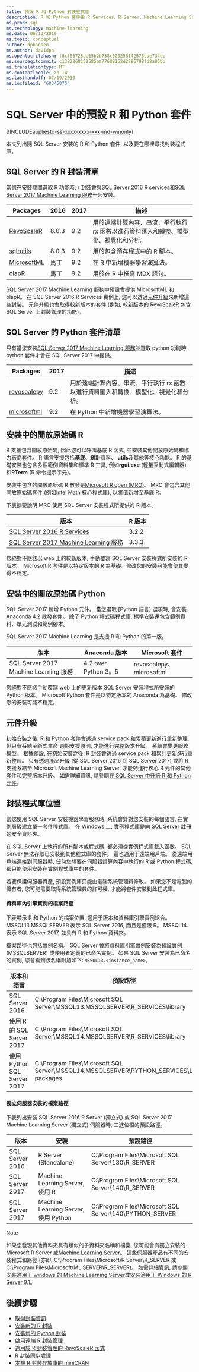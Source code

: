 ```yaml
---
title: 預設 R 和 Python 封裝程式庫
description: R 和 Python 套件由 R Services、R Server、Machine Learning Services (資料庫內) 和 Machine Learning Server (獨立式) 的 SQL Server 所安裝
ms.prod: sql
ms.technology: machine-learning
ms.date: 06/13/2019
ms.topic: conceptual
author: dphansen
ms.author: davidph
ms.openlocfilehash: f6cf66725ae15b2b738c020258142576ede734ec
ms.sourcegitcommit: c1382268152585aa77688162d2286798fd8a06bb
ms.translationtype: MT
ms.contentlocale: zh-TW
ms.lasthandoff: 07/19/2019
ms.locfileid: "68345075"
---
```

# <a name="default-r-and-python-packages-in-sql-server"></a>SQL Server 中的預設 R 和 Python 套件
[!INCLUDE[appliesto-ss-xxxx-xxxx-xxx-md-winonly](../../includes/appliesto-ss-xxxx-xxxx-xxx-md-winonly.md)]

本文列出隨 SQL Server 安裝的 R 和 Python 套件, 以及要在哪裡尋找封裝程式庫。  

## <a name="r-package-list-for-sql-server"></a>SQL Server 的 R 封裝清單

當您在安裝期間選取 R 功能時, r 封裝會與[SQL Server 2016 R services](../install/sql-r-services-windows-install.md)和[SQL Server 2017 Machine Learning 服務](../install/sql-machine-learning-services-windows-install.md)一起安裝。 

|Packages         | 2016 | 2017 | 描述 |
|----------------|--------------|--------------|-------------|
| [RevoScaleR](https://docs.microsoft.com/r-server/r-reference/revoscaler/revoscaler)  | 8.0.3 | 9.2 | 用於遠端計算內容、串流、平行執行 rx 函數以進行資料匯入和轉換、模型化、視覺化和分析。 |
| [sqlrutils](https://docs.microsoft.com/machine-learning-server/r-reference/sqlrutils/sqlrutils) | 8.0.3 | 9.2 |用於包含預存程式中的 R 腳本。 |
| [MicrosoftML](https://docs.microsoft.com/r-server/r-reference/microsoftml/microsoftml-package)| 馬丁 | 9.2 | 在 R 中新增機器學習演算法。 | 
| [olapR](https://docs.microsoft.com/machine-learning-server/r-reference/olapr/olapr) | 馬丁  | 9.2 | 用於在 R 中撰寫 MDX 語句。 |

SQL Server 2017 Machine Learning 服務中預設會提供 MicrosoftML 和 olapR。 在 SQL Server 2016 R Services 實例上, 您可以透過[元件升級](../install/upgrade-r-and-python.md)來新增這些封裝。 元件升級也會取得較新版本的套件 (例如, 較新版本的 RevoScaleR 包含 SQL Server 上封裝管理的功能)。

## <a name="python-package-list-for-sql-server"></a>SQL Server 的 Python 套件清單

只有當您安裝[SQL Server 2017 Machine Learning 服務](../install/sql-machine-learning-services-windows-install.md)並選取 python 功能時, python 套件才會在 SQL Server 2017 中提供。

| Packages         | 2017    |  描述 |
| -----------------|-------------|------------|
| [revoscalepy](https://docs.microsoft.com/machine-learning-server/python-reference/revoscalepy/revoscalepy-package) | 9.2 | 用於遠端計算內容、串流、平行執行 rx 函數以進行資料匯入和轉換、模型化、視覺化和分析。 |
| [microsoftml](https://docs.microsoft.com/machine-learning-server/python-reference/microsoftml/microsoftml-package) | 9.2 | 在 Python 中新增機器學習演算法。 |

## <a name="open-source-r-in-your-installation"></a>安裝中的開放原始碼 R

R 支援包含開放原始碼, 因此您可以呼叫基底 R 函式, 並安裝其他開放原始碼和協力廠商套件。 R 語言支援包括**基底**、**統計**資料、 **utils**及其他等核心功能。 R 的基礎安裝也包含多個範例資料集和標準 R 工具, 例如**rgui.exe** (輕量互動式編輯器) 和**RTerm** (R 命令提示字元)。 

安裝中包含的開放原始碼 R 散發是[Microsoft R open (MRO)](https://mran.microsoft.com/open)。 MRO 會包含其他開放原始碼套件 (例如[Intel Math 核心程式庫](https://en.wikipedia.org/wiki/Math_Kernel_Library)), 以將值新增至基底 R。

下表摘要說明 MRO 使用 SQL Server 安裝程式所提供的 R 版本。

|版本             | R 版本       |
|--------------------|-----------------|
| [SQL Server 2016 R Services](../install/sql-r-services-windows-install.md) | 3.2.2   | 
| [SQL Server 2017 Machine Learning 服務](../install/sql-machine-learning-services-windows-install.md) | 3.3.3 |

您絕對不應該以 web 上的較新版本, 手動覆寫 SQL Server 安裝程式所安裝的 R 版本。 Microsoft R 套件是以特定版本的 R 為基礎。修改您的安裝可能會使其變得不穩定。

## <a name="open-source-python-in-your-installation"></a>安裝中的開放原始碼 Python

SQL Server 2017 新增 Python 元件。 當您選取 [Python 語言] 選項時, 會安裝 Anaconda 4.2 散發套件。 除了 Python 程式碼程式庫, 標準安裝還包含範例資料、單元測試和範例腳本。 

SQL Server 2017 Machine Learning 是支援 R 和 Python 的第一版。

|版本             | Anaconda 版本| Microsoft 套件    |
|--------------------|-----------------|-----------------------|
| SQL Server 2017 Machine Learning 服務  | 4.2 over Python 3。5 | revoscalepy、microsoftml |

您絕對不應該手動覆寫 web 上的更新版本 SQL Server 安裝程式所安裝的 Python 版本。 Microsoft Python 套件是以特定版本的 Anaconda 為基礎。 修改您的安裝可能不穩定。

## <a name="component-upgrades"></a>元件升級

初始安裝之後, R 和 Python 套件會透過 service pack 和累積更新進行重新整理, 但只有系結至新式生命  週期支援原則, 才能進行完整版本升級。 系結會變更服務模型。 根據預設, 在初始安裝之後, R 封裝會透過 service pack 和累計更新進行重新整理。 只有透過產品升級 (從 SQL Server 2016 到 SQL Server 2017) 或將 R 支援系結至 Microsoft Machine Learning Server, 才能夠進行核心 R 元件的其他套件和完整版本升級。 如需詳細資訊, 請參閱[在 SQL Server 中升級 R 和 Python 元件](../install/upgrade-r-and-python.md)。

## <a name="package-library-location"></a>封裝程式庫位置

當您使用 SQL Server 安裝機器學習服務時, 系統會針對您安裝的每個語言, 在實例層級建立單一套件程式庫。 在 Windows 上, 實例程式庫是向 SQL Server 註冊的安全資料夾。

在 SQL Server 上執行的所有腳本或程式碼, 都必須從實例程式庫載入函數。 SQL Server 無法存取已安裝到其他程式庫的套件。 這也適用于遠端用戶端。 從遠端用戶端連接到伺服器時, 任何您想要在伺服器計算內容中執行的 R 或 Python 程式碼, 都只能使用安裝在實例程式庫中的套件。

若要保護伺服器資產, 預設實例庫只能由電腦系統管理員修改。 如果您不是電腦的擁有者, 您可能需要取得系統管理員的許可權, 才能將套件安裝到此程式庫。 

#### <a name="file-path-for-in-database-engine-instances"></a>資料庫內引擎實例的檔案路徑

下表顯示 R 和 Python 的檔案位置, 適用于版本和資料庫引擎實例組合。 MSSQL13.MSSQLSERVER 表示 SQL Server 2016, 而且是僅限 R。 MSSQL14. 表示 SQL Server 2017, 並具有 R 和 Python 資料夾。 

檔案路徑也包括實例名稱。 SQL Server 會將[資料庫引擎實例](../../database-engine/configure-windows/database-engine-instances-sql-server.md)安裝為預設實例 (MSSQLSERVER) 或使用者定義的已命名實例。 如果 SQL Server 安裝為已命名的實例, 您會看到該名稱附加如下: `MSSQL13.<instance_name>`。

|版本和語言  | 預設路徑|
|----------------------|------------|
| SQL Server 2016 |C:\Program Files\Microsoft SQL Server\MSSQL13.MSSQLSERVER\R_SERVICES\library|
| 使用 R 的 SQL Server 2017|C:\Program Files\Microsoft SQL Server\MSSQL14.MSSQLSERVER\R_SERVICES\library |
| 使用 Python SQL Server 2017 |C:\Program Files\Microsoft SQL Server\MSSQL14.MSSQLSERVER\PYTHON_SERVICES\Lib\site-packages |


#### <a name="file-path-for-standalone-server-installations"></a>獨立伺服器安裝的檔案路徑

下表列出安裝 SQL Server 2016 R Server (獨立式) 或 SQL Server 2017 Machine Learning Server (獨立式) 伺服器時, 二進位檔的預設路徑。 

|版本| 安裝|預設路徑|
|-------|-------------|------------|
| SQL Server 2016|R Server (Standalone)| C:\Program Files\Microsoft SQL Server\130\R_SERVER|
|SQL Server 2017|Machine Learning Server, 使用 R |C:\Program Files\Microsoft SQL Server\140\R_SERVER|
|SQL Server 2017|Machine Learning Server, 使用 Python |C:\Program Files\Microsoft SQL Server\140\PYTHON_SERVER|

> [!NOTE]
> 如果您發現其他資料夾具有類似的子資料夾名稱和檔案, 您可能會有獨立安裝的 Microsoft R Server 或[Machine Learning Server](https://docs.microsoft.com/machine-learning-server/)。 這些伺服器產品有不同的安裝程式和路徑 (亦即, C:\Program Files\Microsoft\R Server\R_SERVER 或 C:\Program Files\Microsoft\ML SERVER\R_SERVER)。 如需詳細資訊, 請參閱[安裝適用于 windows 的 Machine Learning Server](https://docs.microsoft.com/machine-learning-server/install/machine-learning-server-windows-install)或[安裝適用于 Windows 的 R Server 9.1](https://docs.microsoft.com/machine-learning-server/install/r-server-install-windows)。

## <a name="next-steps"></a>後續步驟

+ [取得封裝資訊](installed-package-information.md)
+ [安裝新的 R 封裝](../r/install-additional-r-packages-on-sql-server.md)
+ [安裝新的 Python 封裝](../python/install-additional-python-packages-on-sql-server.md)
+ [啟用遠端 R 封裝管理](../r/r-package-how-to-enable-or-disable.md)
+ [適用於 R 封裝管理的 RevoScaleR 函式](../r/use-revoscaler-to-manage-r-packages.md)
+ [R 封裝同步處理](../r/package-install-uninstall-and-sync.md)
+ [本機 R 封裝存放庫的 miniCRAN](../r/create-a-local-package-repository-using-minicran.md)
